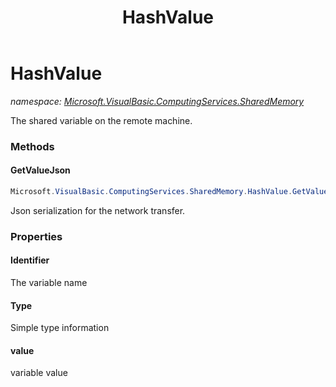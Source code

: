 ﻿---
title: HashValue
---

# HashValue
_namespace: [Microsoft.VisualBasic.ComputingServices.SharedMemory](N-Microsoft.VisualBasic.ComputingServices.SharedMemory.html)_

The shared variable on the remote machine.



### Methods

#### GetValueJson
```csharp
Microsoft.VisualBasic.ComputingServices.SharedMemory.HashValue.GetValueJson
```
Json serialization for the network transfer.


### Properties

#### Identifier
The variable name
#### Type
Simple type information
#### value
variable value
